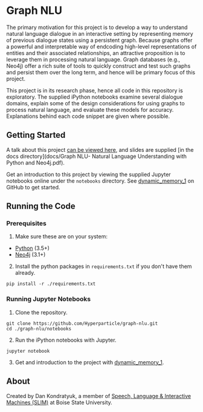 # Graph NLU

The primary motivation for this project is to develop a way to understand natural language dialogue in an interactive setting by representing memory of previous dialogue states using a persistent graph. Because graphs offer a powerful and interpretable way of endcoding high-level representations of entities and their associated relationships, an attractive proposition is to leverage them in processing natural language. Graph databases (e.g., Neo4j) offer a rich suite of tools to quickly construct and test such graphs and persist them over the long term, and hence will be primary focus of this project.

This project is in its research phase, hence all code in this repository is exploratory. The supplied iPython notebooks examine several dialogue domains, explain some of the design considerations for using graphs to process natural language,   and evaluate these models for accuracy. Explanations behind each code snippet are given where possible.

## Getting Started

A talk about this project [can be viewed here](https://www.youtube.com/watch?v=mTCqQ2e08Q8), and slides are supplied [in the docs directory](docs/Graph NLU- Natural Language Understanding with Python and Neo4j.pdf).

Get an introduction to this project by viewing the supplied Jupyter notebooks online under the `notebooks` directory. See [dynamic_memory_1](notebooks/dynamic_memory_1.ipynb) on GitHub to get started.

## Running the Code

### Prerequisites

1. Make sure these are on your system:
- [Python](https://www.python.org/downloads/) (3.5+)
- [Neo4j](https://neo4j.com/download/) (3.1+)

2. Install the python packages in `requirements.txt` if you don't have them already.

```
pip install -r ./requirements.txt
```

### Running Jupyter Notebooks

1. Clone the repository.
```
git clone https://github.com/Hyperparticle/graph-nlu.git
cd ./graph-nlu/notebooks
```

2. Run the iPython notebooks with Jupyter.
```
jupyter notebook
```

3. Get and introduction to the project with [dynamic_memory_1](notebooks/dynamic_memory_1.ipynb).

## About

Created by Dan Kondratyuk, a member of [Speech, Language & Interactive Machines (SLIM)](http://coen.boisestate.edu/slim/) at Boise State University.
